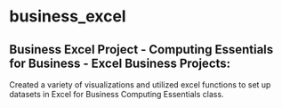 # business_excel
## Business Excel Project - Computing Essentials for Business - Excel Business Projects:



Created a variety of visualizations and utilized excel functions to set up datasets in Excel for Business Computing Essentials class.
